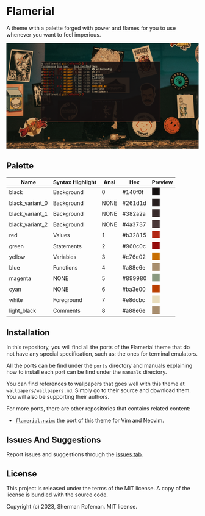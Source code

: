 # Flamerial

A theme with a palette forged with power and flames for you to use whenever you
want to feel imperious.

![](images/preview.png)

## Palette

| Name | Syntax Highlight | Ansi | Hex | Preview |
| - | - | - | - | - |
| black | Background | 0 | #140f0f | ![](images/colors/black.png)
| black_variant_0 | Background | NONE | #261d1d | ![](images/colors/black_variant_0.png)
| black_variant_1 | Background | NONE | #382a2a | ![](images/colors/black_variant_1.png)
| black_variant_2 | Background | NONE | #4a3737 | ![](images/colors/black_variant_2.png)
| red | Values | 1 | #b32815 | ![](images/colors/red.png)
| green | Statements | 2 | #960c0c | ![](images/colors/green.png)
| yellow | Variables | 3 | #c76e02 | ![](images/colors/yellow.png)
| blue | Functions | 4 | #a88e6e | ![](images/colors/blue.png)
| magenta | NONE | 5 | #899980 | ![](images/colors/magenta.png)
| cyan | NONE | 6 | #ba3e00 | ![](images/colors/cyan.png)
| white | Foreground | 7 | #e8dcbc | ![](images/colors/white.png)
| light_black | Comments | 8 | #a88e6e | ![](images/colors/light_black.png)

## Installation

In this repository, you will find all the ports of the Flamerial theme that do
not have any special specification, such as: the ones for terminal emulators.

All the ports can be find under the `ports` directory and manuals explaining how
to install each port can be find under the `manuals` directory.

You can find references to wallpapers that goes well with this theme at
`wallpapers/wallpapers.md`. Simply go to their source and download them. You
will also be supporting their authors.

For more ports, there are other repositories that contains related content:

-   [`flamerial.nvim`](https://github.com/skippyr/flamerial.nvim): the port of
    this theme for Vim and Neovim.

## Issues And Suggestions

Report issues and suggestions through the [issues tab](https://github.com/skippyr/flamerial/issues).

## License

This project is released under the terms of the MIT license. A copy of the
license is bundled with the source code.

Copyright (c) 2023, Sherman Rofeman. MIT license.

